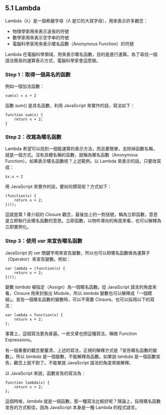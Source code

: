 ## 5.1 Lambda

Lambda（λ）是一個希臘字母（Λ 是它的大寫字母），用來表示許多觀念：

- 物理學家用來表示波長的符號
- 數學家用來表示空字串的符號
- 電腦科學家用來表示暱名函數（Anonymous Function）的符號

Lambda 在電腦科學領域，用來表示暱名函數，目的是進行運算。為了尋找一個語法簡易的運算表示方式，電腦科學家會這麼做。

### Step 1：取得一個具名的函數

例如一個加法函數：

~~~~~~~~
sum(x) = x + 2
~~~~~~~~

函數 sum() 是具名函數，利用 JavaScript 來實作的話，寫法如下：

~~~~~~~~
function sum(x) {
	return x + 2;
}
~~~~~~~~

### Step 2：改寫為暱名函數

Lambda 希望可以找到一個能運算的表示方法，而且要簡單，去除掉函數名稱，就是一個方式。沒有具體名稱的函數，就稱為暱名函數（Anonymous Function）。如果表示暱名函數呢？上述範例，以 Lambda 來表示的話，只要改寫成：

~~~~~~~~
λx.x + 2
~~~~~~~~

用 JavaScript 來實作的話，要如何撰寫呢？方式如下：

~~~~~~~~
(function(x) {
	return x + 2;
})();
~~~~~~~~

這就是第 1 章介紹的 Closure 觀念，最後加上的一對括號，稱為立即函數，意思是立即執行此暱名函數的意思。立即函數，以物件導向的角度來看，也可以解釋為立即實例化。

### Step 3：使用 *var* 來宣告暱名函數

JavaScript 的 *var* 關鍵字用來宣告變數，所以也可以把暱名函數做為運算子（Operator）來宣告變數。例如：

~~~~~~~~
var lambda = (function(x) {
	return x + 2;
})();
~~~~~~~~

變數 *lambda* 被指定（Assign）為一個暱名函數。從 JavaScript 語言的角度來看，Closure 用來封裝出 Module，所以 *lambda* 變數也可以解釋成「一個模組」。宣告一個暱名函數的變數時，可以不需要 Closure。也可以採用以下的寫法：

~~~~~~~~
var lambda = function(x) {
	return x + 2;
};
~~~~~~~~

事實上，這個寫法更為普遍。一些文章也把這種寫法，稱做 Function Expressions。

有一個重要的觀念要釐清，上述的寫法，正規的解釋方式是「宣告暱名函數的變數」，所以 *lambda* 是一個變數，不能解釋為函數。如果說 *lambda* 是一個函數宣告，觀念上就不對了。不能單就 JavaScript 語法的角度來做解釋。

以 JavaScript 來說，函數宣告的寫法為：

~~~~~~~~
function lambda(x) {
	return x + 2;
};
~~~~~~~~

這個時候，*lambda* 就是一個函數。那一種寫法比較好呢？理論上，採用暱名函數宣告的方式較佳，因為 JavaScript 本身是一種 Lambda 的程式語言。